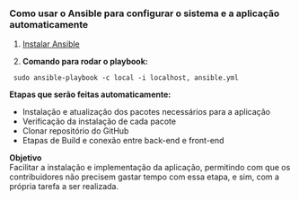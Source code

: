 ### Como usar o Ansible para configurar o sistema e a aplicação automaticamente

1. [Instalar Ansible](https://docs.ansible.com/ansible/latest/installation_guide/index.html)

1. **Comando para rodar o playbook:**
```
 sudo ansible-playbook -c local -i localhost, ansible.yml
```

**Etapas que serão feitas automaticamente:**
* Instalação e atualização dos pacotes necessários para a aplicação
* Verificação da instalação de cada pacote
* Clonar repositório do GitHub
* Etapas de Build e conexão entre back-end e front-end

**Objetivo**  
Facilitar a instalação e implementação da aplicação, permitindo com que os contribuidores não precisem gastar tempo com essa etapa, e sim, com a própria tarefa a ser realizada.
